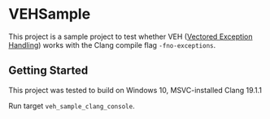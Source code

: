 # VEHSample

This project is a sample project to test whether
VEH ([Vectored Exception Handling](https://learn.microsoft.com/en-us/windows/win32/debug/vectored-exception-handling))
works with the Clang compile flag `-fno-exceptions`.

## Getting Started

This project was tested to build on Windows 10, MSVC-installed Clang 19.1.1

Run target `veh_sample_clang_console`.

